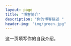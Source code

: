 ```yaml
---
layout: page
title: "博客简介"
description: "你的博客描述 " 
header-img: "img/green.jpg"
---
```


这一页填写你的自我介绍。





